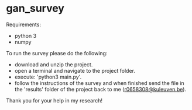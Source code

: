 # gan_survey

Requirements:

- python 3
- numpy


To run the survey please do the following:
- download and unzip the project.
- open a terminal and navigate to the project folder.
- execute: 'python3 main.py'.
- follow the instructions of the survey and when finished send the file in the 'results' folder of the project back to me (r0658308@kuleuven.be).


Thank you for your help in my research!
